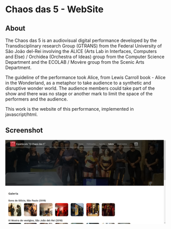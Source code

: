 # Chaos das 5 - WebSite

About
-----
The Chaos das 5 is an audiovisual digital performance developed by the Transdisciplinary research Group (GTRANS) from the Federal University of  São João del-Rei involving the ALICE (Arts Lab in Interfaces, Computers and Else) / Orchidea (Orchestra of Ideas) group from the Computer Science Department and the ECOLAB / Movère group from the Scenic Arts Department.

The guideline of the performance took Alice, from Lewis Carroll book - Alice in the Wonderland, as a metaphor to take audience to a synthetic and disruptive wonder world.
The audience members could take part of the show and there was no stage or another mark to limit the space of the performers and the audience.

This work is the website of this performance, implemented in javascript/html.


Screenshot
----------


![GitHub Logo](/software.png)
